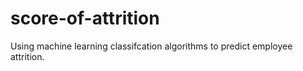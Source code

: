 # score-of-attrition
Using machine learning classifcation algorithms to predict employee attrition.
